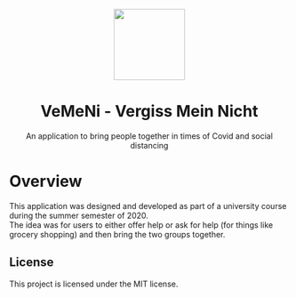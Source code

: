 <p align="center">
  <img width="128" align="center" src="/Software/Frontend/Vemini/Vemini/app_icon_Ajf_icon.ico">
</p>
<h1 align="center">
  VeMeNi - Vergiss Mein Nicht
</h1>
<p align="center">
  An application to bring people together in times of Covid and social distancing
</p>

# Overview

This application was designed and developed as part of a university course during the summer semester of 2020.  
The idea was for users to either offer help or ask for help (for things like grocery shopping) and then bring the two groups together.

## License

This project is licensed under the MIT license.
